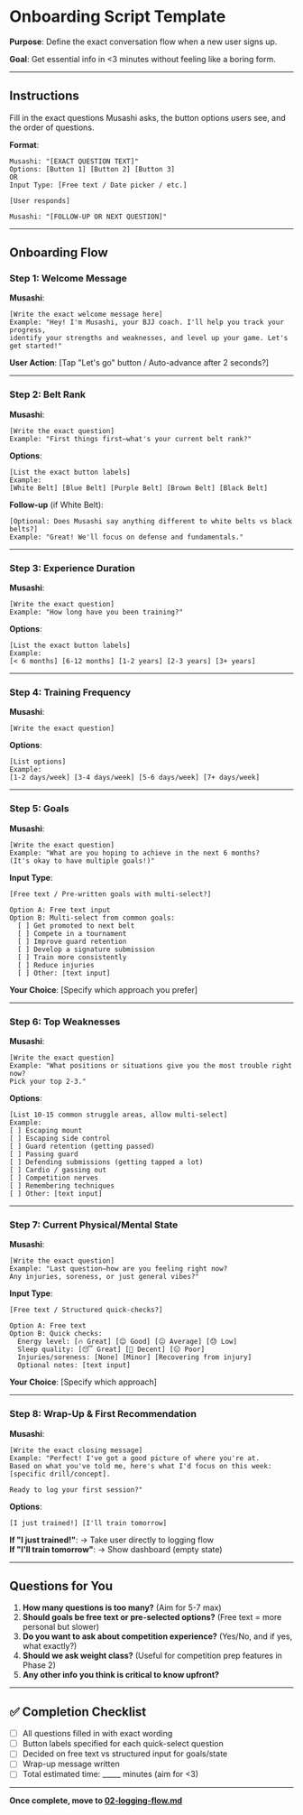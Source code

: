 # Onboarding Script Template

**Purpose**: Define the exact conversation flow when a new user signs up.

**Goal**: Get essential info in <3 minutes without feeling like a boring form.

---

## Instructions

Fill in the exact questions Musashi asks, the button options users see, and the order of questions.

**Format**:
```
Musashi: "[EXACT QUESTION TEXT]"
Options: [Button 1] [Button 2] [Button 3]
OR
Input Type: [Free text / Date picker / etc.]

[User responds]

Musashi: "[FOLLOW-UP OR NEXT QUESTION]"
```

---

## Onboarding Flow

### Step 1: Welcome Message
**Musashi**: 
```
[Write the exact welcome message here]
Example: "Hey! I'm Musashi, your BJJ coach. I'll help you track your progress, 
identify your strengths and weaknesses, and level up your game. Let's get started!"
```

**User Action**: [Tap "Let's go" button / Auto-advance after 2 seconds?]

---

### Step 2: Belt Rank
**Musashi**: 
```
[Write the exact question]
Example: "First things first—what's your current belt rank?"
```

**Options**: 
```
[List the exact button labels]
Example:
[White Belt] [Blue Belt] [Purple Belt] [Brown Belt] [Black Belt]
```

**Follow-up** (if White Belt):
```
[Optional: Does Musashi say anything different to white belts vs black belts?]
Example: "Great! We'll focus on defense and fundamentals."
```

---

### Step 3: Experience Duration
**Musashi**: 
```
[Write the exact question]
Example: "How long have you been training?"
```

**Options**: 
```
[List the exact button labels]
Example:
[< 6 months] [6-12 months] [1-2 years] [2-3 years] [3+ years]
```

---

### Step 4: Training Frequency
**Musashi**: 
```
[Write the exact question]
```

**Options**: 
```
[List options]
Example:
[1-2 days/week] [3-4 days/week] [5-6 days/week] [7+ days/week]
```

---

### Step 5: Goals
**Musashi**: 
```
[Write the exact question]
Example: "What are you hoping to achieve in the next 6 months? 
(It's okay to have multiple goals!)"
```

**Input Type**: 
```
[Free text / Pre-written goals with multi-select?]

Option A: Free text input
Option B: Multi-select from common goals:
  [ ] Get promoted to next belt
  [ ] Compete in a tournament
  [ ] Improve guard retention
  [ ] Develop a signature submission
  [ ] Train more consistently
  [ ] Reduce injuries
  [ ] Other: [text input]
```

**Your Choice**: [Specify which approach you prefer]

---

### Step 6: Top Weaknesses
**Musashi**: 
```
[Write the exact question]
Example: "What positions or situations give you the most trouble right now? 
Pick your top 2-3."
```

**Options**: 
```
[List 10-15 common struggle areas, allow multi-select]
Example:
[ ] Escaping mount
[ ] Escaping side control
[ ] Guard retention (getting passed)
[ ] Passing guard
[ ] Defending submissions (getting tapped a lot)
[ ] Cardio / gassing out
[ ] Competition nerves
[ ] Remembering techniques
[ ] Other: [text input]
```

---

### Step 7: Current Physical/Mental State
**Musashi**: 
```
[Write the exact question]
Example: "Last question—how are you feeling right now? 
Any injuries, soreness, or just general vibes?"
```

**Input Type**: 
```
[Free text / Structured quick-checks?]

Option A: Free text
Option B: Quick checks:
  Energy level: [🔥 Great] [😊 Good] [😐 Average] [😓 Low]
  Sleep quality: [😴 Great] [🙂 Decent] [😑 Poor]
  Injuries/soreness: [None] [Minor] [Recovering from injury]
  Optional notes: [text input]
```

**Your Choice**: [Specify which approach]

---

### Step 8: Wrap-Up & First Recommendation
**Musashi**: 
```
[Write the exact closing message]
Example: "Perfect! I've got a good picture of where you're at. 
Based on what you've told me, here's what I'd focus on this week: [specific drill/concept].

Ready to log your first session?"
```

**Options**: 
```
[I just trained!] [I'll train tomorrow]
```

**If "I just trained!"**: → Take user directly to logging flow  
**If "I'll train tomorrow"**: → Show dashboard (empty state)

---

## Questions for You

1. **How many questions is too many?** (Aim for 5-7 max)
2. **Should goals be free text or pre-selected options?** (Free text = more personal but slower)
3. **Do you want to ask about competition experience?** (Yes/No, and if yes, what exactly?)
4. **Should we ask weight class?** (Useful for competition prep features in Phase 2)
5. **Any other info you think is critical to know upfront?**

---

## ✅ Completion Checklist

- [ ] All questions filled in with exact wording
- [ ] Button labels specified for each quick-select question
- [ ] Decided on free text vs structured input for goals/state
- [ ] Wrap-up message written
- [ ] Total estimated time: _____ minutes (aim for <3)

---

**Once complete, move to [02-logging-flow.md](./02-logging-flow.md)**
